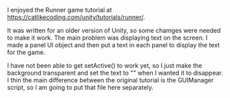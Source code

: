 I enjoyed the Runner game tutorial at  https://catlikecoding.com/unity/tutorials/runner/.

It was written for an older version of Unity, so some chamges were needed to make it work.  The main
problem was displaying text on the screen. I made a panel UI object and then put a text in each panel
to display the text for the game.

I have not been able to get setActive() to work yet, so I just make the background transparent and
set the text to "" when I wanted it to disappear.  I thin the main difference between the original tutorial
is the GUIManager script, so I am going to put that file here separately.
